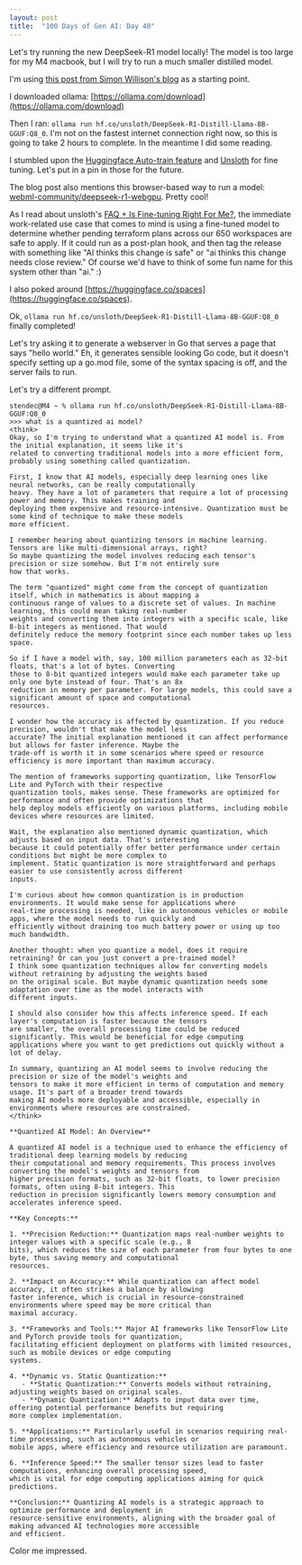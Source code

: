 ```yaml
---
layout: post
title:  "100 Days of Gen AI: Day 40"
---
```


Let's try running the new DeepSeek-R1 model locally! The model is too large for my M4 macbook, but I will try to run a much smaller distilled model.

I'm using [this post from Simon Willison's blog](https://simonwillison.net/2025/Jan/20/deepseek-r1/) as a starting point.

I downloaded ollama: [https://ollama.com/download](https://ollama.com/download)

Then I ran: `ollama run hf.co/unsloth/DeepSeek-R1-Distill-Llama-8B-GGUF:Q8_0`. I'm not on the fastest internet connection right now, so this is going to take 2 hours to complete. In the meantime I did some reading.

I stumbled upon the [Huggingface Auto-train feature](https://huggingface.co/deepseek-ai/DeepSeek-R1-Zero/tree/main?autotrain=true) and [Unsloth](https://docs.unsloth.ai/) for fine tuning. Let's put in a pin in those for the future.

The blog post also mentions this browser-based way to run a model: [webml-community/deepseek-r1-webgpu](https://huggingface.co/spaces/webml-community/deepseek-r1-webgpu). Pretty cool!

As I read about unsloth's [FAQ + Is Fine-tuning Right For Me?](https://docs.unsloth.ai/get-started/beginner-start-here/faq-+-is-fine-tuning-right-for-me), the immediate work-related use case that comes to mind is using a fine-tuned model to determine whether pending terraform plans across our 650 workspaces are safe to apply. If it could run as a post-plan hook, and then tag the release with something like "AI thinks this change is safe" or "ai thinks this change needs close review." Of course we'd have to think of some fun name for this system other than "ai." :)

I also poked around [https://huggingface.co/spaces](https://huggingface.co/spaces).

Ok, `ollama run hf.co/unsloth/DeepSeek-R1-Distill-Llama-8B-GGUF:Q8_0` finally completed!

Let's try asking it to generate a webserver in Go that serves a page that says "hello world." Eh, it generates sensible looking Go code, but it doesn't specify setting up a go.mod file, some of the syntax spacing is off, and the server fails to run.

Let's try a different prompt.

```
stendec@M4 ~ % ollama run hf.co/unsloth/DeepSeek-R1-Distill-Llama-8B-GGUF:Q8_0
>>> what is a quantized ai model?
<think>
Okay, so I'm trying to understand what a quantized AI model is. From the initial explanation, it seems like it's
related to converting traditional models into a more efficient form, probably using something called quantization.

First, I know that AI models, especially deep learning ones like neural networks, can be really computationally
heavy. They have a lot of parameters that require a lot of processing power and memory. This makes training and
deploying them expensive and resource-intensive. Quantization must be some kind of technique to make these models
more efficient.

I remember hearing about quantizing tensors in machine learning. Tensors are like multi-dimensional arrays, right?
So maybe quantizing the model involves reducing each tensor's precision or size somehow. But I'm not entirely sure
how that works.

The term "quantized" might come from the concept of quantization itself, which in mathematics is about mapping a
continuous range of values to a discrete set of values. In machine learning, this could mean taking real-number
weights and converting them into integers with a specific scale, like 8-bit integers as mentioned. That would
definitely reduce the memory footprint since each number takes up less space.

So if I have a model with, say, 100 million parameters each as 32-bit floats, that's a lot of bytes. Converting
those to 8-bit quantized integers would make each parameter take up only one byte instead of four. That's an 8x
reduction in memory per parameter. For large models, this could save a significant amount of space and computational
resources.

I wonder how the accuracy is affected by quantization. If you reduce precision, wouldn't that make the model less
accurate? The initial explanation mentioned it can affect performance but allows for faster inference. Maybe the
trade-off is worth it in some scenarios where speed or resource efficiency is more important than maximum accuracy.

The mention of frameworks supporting quantization, like TensorFlow Lite and PyTorch with their respective
quantization tools, makes sense. These frameworks are optimized for performance and often provide optimizations that
help deploy models efficiently on various platforms, including mobile devices where resources are limited.

Wait, the explanation also mentioned dynamic quantization, which adjusts based on input data. That's interesting
because it could potentially offer better performance under certain conditions but might be more complex to
implement. Static quantization is more straightforward and perhaps easier to use consistently across different
inputs.

I'm curious about how common quantization is in production environments. It would make sense for applications where
real-time processing is needed, like in autonomous vehicles or mobile apps, where the model needs to run quickly and
efficiently without draining too much battery power or using up too much bandwidth.

Another thought: when you quantize a model, does it require retraining? Or can you just convert a pre-trained model?
I think some quantization techniques allow for converting models without retraining by adjusting the weights based
on the original scale. But maybe dynamic quantization needs some adaptation over time as the model interacts with
different inputs.

I should also consider how this affects inference speed. If each layer's computation is faster because the tensors
are smaller, the overall processing time could be reduced significantly. This would be beneficial for edge computing
applications where you want to get predictions out quickly without a lot of delay.

In summary, quantizing an AI model seems to involve reducing the precision or size of the model's weights and
tensors to make it more efficient in terms of computation and memory usage. It's part of a broader trend towards
making AI models more deployable and accessible, especially in environments where resources are constrained.
</think>

**Quantized AI Model: An Overview**

A quantized AI model is a technique used to enhance the efficiency of traditional deep learning models by reducing
their computational and memory requirements. This process involves converting the model's weights and tensors from
higher precision formats, such as 32-bit floats, to lower precision formats, often using 8-bit integers. This
reduction in precision significantly lowers memory consumption and accelerates inference speed.

**Key Concepts:**

1. **Precision Reduction:** Quantization maps real-number weights to integer values with a specific scale (e.g., 8
bits), which reduces the size of each parameter from four bytes to one byte, thus saving memory and computational
resources.

2. **Impact on Accuracy:** While quantization can affect model accuracy, it often strikes a balance by allowing
faster inference, which is crucial in resource-constrained environments where speed may be more critical than
maximal accuracy.

3. **Frameworks and Tools:** Major AI frameworks like TensorFlow Lite and PyTorch provide tools for quantization,
facilitating efficient deployment on platforms with limited resources, such as mobile devices or edge computing
systems.

4. **Dynamic vs. Static Quantization:**
   - **Static Quantization:** Converts models without retraining, adjusting weights based on original scales.
   - **Dynamic Quantization:** Adapts to input data over time, offering potential performance benefits but requiring
more complex implementation.

5. **Applications:** Particularly useful in scenarios requiring real-time processing, such as autonomous vehicles or
mobile apps, where efficiency and resource utilization are paramount.

6. **Inference Speed:** The smaller tensor sizes lead to faster computations, enhancing overall processing speed,
which is vital for edge computing applications aiming for quick predictions.

**Conclusion:** Quantizing AI models is a strategic approach to optimize performance and deployment in
resource-sensitive environments, aligning with the broader goal of making advanced AI technologies more accessible
and efficient.
```

Color me impressed.
